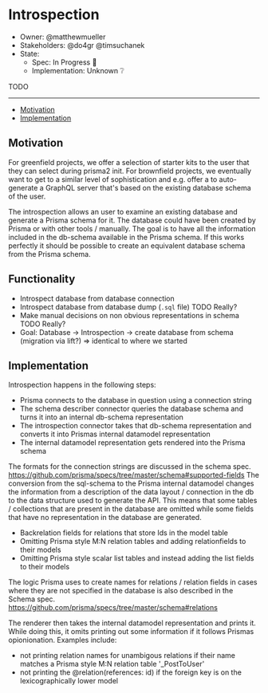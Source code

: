 # Introspection

- Owner: @matthewmueller 
- Stakeholders: @do4gr @timsuchanek
- State: 
  - Spec: In Progress 🚧
  - Implementation: Unknown ❔
  
TODO

---

<!-- START doctoc generated TOC please keep comment here to allow auto update -->
<!-- DON'T EDIT THIS SECTION, INSTEAD RE-RUN doctoc TO UPDATE -->


- [Motivation](#motivation)
- [Implementation](#implementation)

<!-- END doctoc generated TOC please keep comment here to allow auto update -->

## Motivation

For greenfield projects, we offer a selection of starter kits to the user that they can select during prisma2 init. For brownfield projects, we eventually want to get to a similar level of sophistication and e.g. offer a to auto-generate a GraphQL server that's based on the existing database schema of the user.

The introspection allows an user to examine an existing database and generate a Prisma schema for it. The database could have been created by Prisma or with other tools / manually. The goal is to have all the information included in the db-schema available in the Prisma schema. If this works perfectly it should be possible to create an equivalent database schema from the Prisma schema. 

## Functionality

- Introspect database from database connection
- Introspect database from database dump (`.sql` file) TODO Really?
- Make manual decisions on non obvious representations in schema TODO Really?
- Goal: Database -> Introspection -> create database from schema (migration via lift?) => identical to where we started

## Implementation

Introspection happens in the following steps:

* Prisma connects to the database in question using a connection string
* The schema describer connector queries the database schema and turns it into an internal db-schema representation
* The introspection connector takes that db-schema representation and converts it into Prismas internal datamodel representation
* The internal datamodel representation gets rendered into the Prisma schema

The formats for the connection strings are discussed in the schema spec. https://github.com/prisma/specs/tree/master/schema#supported-fields
The conversion from the sql-schema to the Prisma internal datamodel changes the information from a description of the data layout / connection in the db to the data structure used to generate the API. This means that some tables / collections that are present in the database are omitted while some fields that have no representation in the database are generated. 

* Backrelation fields for relations that store Ids in the model table
* Omitting Prisma style M:N relation tables and adding relationfields to their models
* Omitting Prisma style scalar list tables and instead adding the list fields to their models

The logic Prisma uses to create names for relations / relation fields in cases where they are not specified in the database is also described in the Schema spec. https://github.com/prisma/specs/tree/master/schema#relations

The renderer then takes the internal datamodel representation and prints it. While doing this, it omits printing out some information if it follows Prismas opionionation. Examples include:

* not printing relation names for unambigous relations if their name matches a Prisma style M:N relation table '_PostToUser'
* not printing the @relation(references: id) if the foreign key is on the lexicographically lower model
